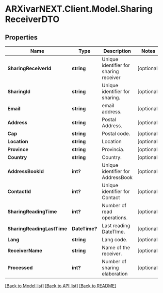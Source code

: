 # ARXivarNEXT.Client.Model.SharingReceiverDTO
## Properties

Name | Type | Description | Notes
------------ | ------------- | ------------- | -------------
**SharingReceiverId** | **string** | Unique identifier for sharing receiver | [optional] 
**SharingId** | **string** | Unique identifier for sharing. | [optional] 
**Email** | **string** | email address. | [optional] 
**Address** | **string** | Postal Address. | [optional] 
**Cap** | **string** | Postal code. | [optional] 
**Location** | **string** | Location | [optional] 
**Province** | **string** | Provincia. | [optional] 
**Country** | **string** | Country. | [optional] 
**AddressBookId** | **int?** | Unique identifier for AddressBook | [optional] 
**ContactId** | **int?** | Unique identifier for Contact | [optional] 
**SharingReadingTime** | **int?** | Number of read operations. | [optional] 
**SharingReadingLastTime** | **DateTime?** | Last reading DateTIme. | [optional] 
**Lang** | **string** | Lang code. | [optional] 
**ReceiverName** | **string** | Name of the receiver. | [optional] 
**Processed** | **int?** | Number of sharing elaboration | [optional] 

[[Back to Model list]](../README.md#documentation-for-models) [[Back to API list]](../README.md#documentation-for-api-endpoints) [[Back to README]](../README.md)


